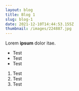 ```yaml
---
layout: blog
title: Blog 1
slug: blog-1
date: 2021-12-10T14:44:53.155Z
thumbnail: /images/224887.jpg
---
```

Lorem **ipsum** dolor itae. 

* Test
* Test
* Test

1. Test
2. Test 
3. Test